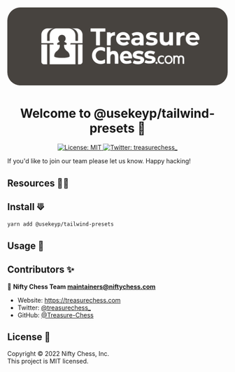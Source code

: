 <h1 align="center"><img width="600" style="border-radius: 30px;" src="https://github.com/treasure-chess/treasure-chess/blob/main/github-header.png?raw=true"/></h1>
<h1 align="center">Welcome to @usekeyp/tailwind-presets 👋</h1>
<p align="center">
  <a href="#" target="_blank">
    <img alt="License: MIT" src="https://img.shields.io/badge/License-MIT-yellow.svg" />
  </a>
  <a href="https://twitter.com/treasurechess_" target="_blank">
    <img alt="Twitter: treasurechess_" src="https://img.shields.io/twitter/follow/treasurechess_.svg?style=social" />
  </a>
</p>

If you'd like to join our team please let us know. Happy hacking!

## Resources 🧑‍💻


## Install ⟱

```sh
yarn add @usekeyp/tailwind-presets
```

## Usage 📙



## Contributors ✨

👤 **Nifty Chess Team <maintainers@niftychess.com>**

- Website: https://treasurechess.com
- Twitter: [@treasurechess\_](https://twitter.com/treasurechess_)
- GitHub: [@Treasure-Chess](https://github.com/Treasure-Chess)

## License 📝

Copyright © 2022 Nifty Chess, Inc.<br />
This project is MIT licensed.


